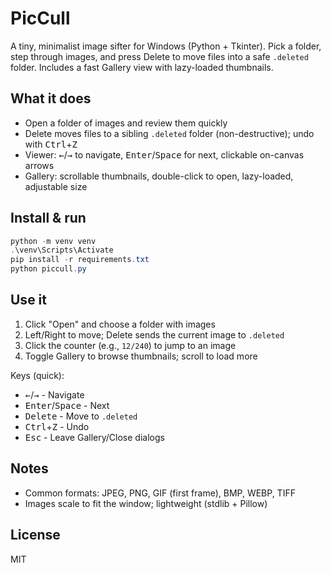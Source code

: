 # PicCull

A tiny, minimalist image sifter for Windows (Python + Tkinter). Pick a folder, step through images, and press Delete to move files into a safe `.deleted` folder. Includes a fast Gallery view with lazy-loaded thumbnails.

## What it does

- Open a folder of images and review them quickly
- Delete moves files to a sibling `.deleted` folder (non-destructive); undo with <kbd>Ctrl</kbd>+<kbd>Z</kbd>
- Viewer: <kbd>←</kbd>/<kbd>→</kbd> to navigate, <kbd>Enter</kbd>/<kbd>Space</kbd> for next, clickable on-canvas arrows
- Gallery: scrollable thumbnails, double-click to open, lazy-loaded, adjustable size

## Install & run

```powershell
python -m venv venv
.\venv\Scripts\Activate
pip install -r requirements.txt
python piccull.py
```

## Use it

1. Click "Open" and choose a folder with images
2. Left/Right to move; Delete sends the current image to `.deleted`
3. Click the counter (e.g., `12/240`) to jump to an image
4. Toggle Gallery to browse thumbnails; scroll to load more

Keys (quick):

- <kbd>←</kbd>/<kbd>→</kbd> - Navigate
- <kbd>Enter</kbd>/<kbd>Space</kbd> - Next
- <kbd>Delete</kbd> - Move to `.deleted`
- <kbd>Ctrl</kbd>+<kbd>Z</kbd> - Undo
- <kbd>Esc</kbd> - Leave Gallery/Close dialogs

## Notes

- Common formats: JPEG, PNG, GIF (first frame), BMP, WEBP, TIFF
- Images scale to fit the window; lightweight (stdlib + Pillow)

## License

MIT
